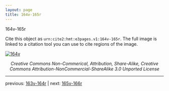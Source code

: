 ```yaml
---
layout: page
title: 164v-165r
---
```


164v-165r

Cite this object as `urn:cite2:hmt:e3pages.v1:164v-165r`.  The full image is linked to a citation tool you can use to cite regions of the image.

[![164v](http://www.homermultitext.org/iipsrv?IIIF=/project/homer/pyramidal/deepzoom/hmt/e3bifolio/v1/null.tif/full/800,/0/default.jpg)](http://www.homermultitext.org/ict2/?urn=urn:cite2:hmt:e3bifolio.v1:null) 

<p style="text-align: center; font-style: italic;">Creative Commons Non-Commerical, Attribution, Share-Alike, Creative Commons Attribution-NonCommercial-ShareAlike 3.0 Unported License</p>

---

previous: [163v-164r](../163v-164r/) | next: [165v-166r](../165v-166r/)